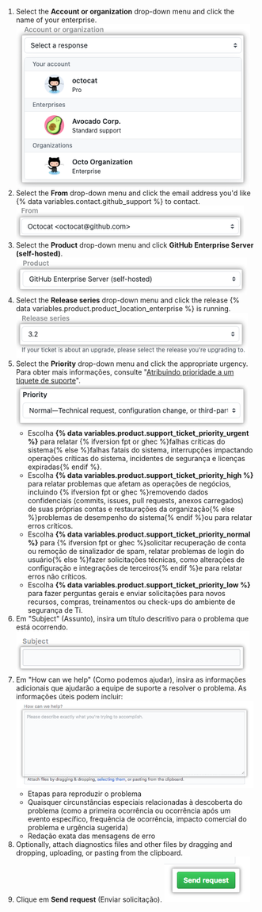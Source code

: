 1. Select the **Account or organization** drop-down menu and click the name of your enterprise. ![Account field](/assets/images/help/support/account-field.png)
1. Select the **From** drop-down menu and click the email address you'd like {% data variables.contact.github_support %} to contact. ![Campo Email (E-mail)](/assets/images/help/support/from-field.png)
1. Select the **Product** drop-down menu and click **GitHub Enterprise Server (self-hosted)**. ![Product field](/assets/images/help/support/product-field.png)
1. Select the **Release series** drop-down menu and click the release {% data variables.product.product_location_enterprise %} is running. ![Release field](/assets/images/help/support/release-field.png)
1. Select the **Priority** drop-down menu and click the appropriate urgency. Para obter mais informações, consulte "[Atribuindo prioridade a um tíquete de suporte](/admin/enterprise-support/overview/about-github-enterprise-support#assigning-a-priority-to-a-support-ticket)". ![Priority field](/assets/images/help/support/priority-field.png)
    - Escolha **{% data variables.product.support_ticket_priority_urgent %}** para relatar {% ifversion fpt or ghec %}falhas críticas do sistema{% else %}falhas fatais do sistema, interrupções impactando operações críticas do sistema, incidentes de segurança e licenças expiradas{% endif %}.
    - Escolha **{% data variables.product.support_ticket_priority_high %}** para relatar problemas que afetam as operações de negócios, incluindo {% ifversion fpt or ghec %}removendo dados confidenciais (commits, issues, pull requests, anexos carregados) de suas próprias contas e restaurações da organização{% else %}problemas de desempenho do sistema{% endif %}ou para relatar erros críticos.
    - Escolha **{% data variables.product.support_ticket_priority_normal %}** para {% ifversion fpt or ghec %}solicitar recuperação de conta ou remoção de sinalizador de spam, relatar problemas de login do usuário{% else %}fazer solicitações técnicas, como alterações de configuração e integrações de terceiros{% endif %}e para relatar erros não críticos.
    - Escolha **{% data variables.product.support_ticket_priority_low %}** para fazer perguntas gerais e enviar solicitações para novos recursos, compras, treinamentos ou check-ups do ambiente de segurança de Ti.
1. Em "Subject" (Assunto), insira um título descritivo para o problema que está ocorrendo. ![Campo Subject (Assunto)](/assets/images/help/support/subject-field.png)
5. Em "How can we help" (Como podemos ajudar), insira as informações adicionais que ajudarão a equipe de suporte a resolver o problema. As informações úteis podem incluir: ![Campo How can we help (Como podemos ajudar)](/assets/images/help/support/how-can-we-help-field.png)
    - Etapas para reproduzir o problema
    - Quaisquer circunstâncias especiais relacionadas à descoberta do problema (como a primeira ocorrência ou ocorrência após um evento específico, frequência de ocorrência, impacto comercial do problema e urgência sugerida)
    - Redação exata das mensagens de erro
6. Optionally, attach diagnostics files and other files by dragging and dropping, uploading, or pasting from the clipboard.
7. Clique em **Send request** (Enviar solicitação). ![Botão Send request (Enviar solicitação)](/assets/images/help/support/send-request-button.png)